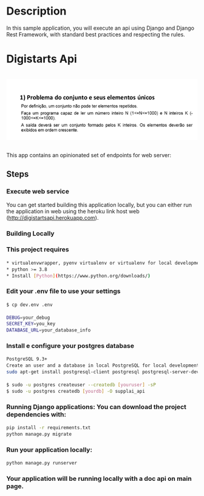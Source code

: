 # Description

In this sample application, you will execute an api using Django and Django Rest Framework, with standard best practices and respecting the rules.

# Digistarts Api
<br>
<div>
<img src="objetivo.png" align="middle" alt="Tela de login" />
</div>
<br>

This app contains an opinionated set of endpoints for web server:


## Steps

### Execute web service
You can get started building this application locally, but you can either run the application in web using the heroku link host web (http://digistartsapi.herokuapp.com).

### Building Locally


### This project requires
```bash
* virtualenvwrapper, pyenv virtualenv or virtualenv for local development
* python >= 3.8
* Install [Python](https://www.python.org/downloads/)
```

### Edit your .env file to use your settings
```bash
$ cp dev.env .env

DEBUG=your_debug
SECRET_KEY=you_key
DATABASE_URL=your_database_info
```

### Install e configure your postgres database
```bash
PostgreSQL 9.3+
Create an user and a database in local PostgreSQL for local development:
sudo apt-get install postgresql-client postgresql postgresql-server-dev

$ sudo -u postgres createuser --createdb [youruser] -sP
$ sudo -u postgres createdb [yourdb] -O supplai_api
```

### Running Django applications: You can download the project dependencies with:

```bash
pip install -r requirements.txt
python manage.py migrate
```

### Run your application locally:

```bash
python manage.py runserver
```

### Your application will be running locally with a doc api  on main page. 

